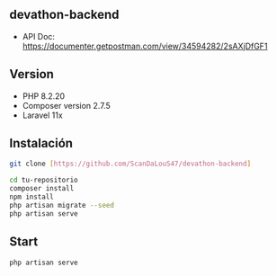 ## devathon-backend

- API Doc: https://documenter.getpostman.com/view/34594282/2sAXjDfGF1

## Version

- PHP 8.2.20
- Composer version 2.7.5
- Laravel 11x

## Instalación

```bash
git clone [https://github.com/ScanDaLouS47/devathon-backend]
```

```bash
cd tu-repositorio
composer install
npm install
php artisan migrate --seed
php artisan serve
```

## Start

```bash
php artisan serve
```
